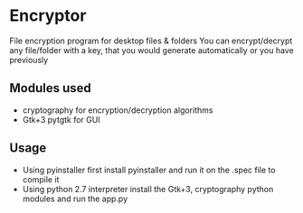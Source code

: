 # Encryptor
File encryption program for desktop files & folders
You can encrypt/decrypt any file/folder with a key,
that you would generate automatically or you have previously

## Modules used
*  cryptography for encryption/decryption algorithms
*  Gtk+3 pytgtk for GUI

## Usage
* Using pyinstaller
     first install pyinstaller and run it on the .spec file to compile it
* Using python 2.7 interpreter
     install the Gtk+3, cryptography python modules and run the app.py
